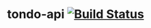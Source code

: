 tondo-api [![Build Status](https://travis-ci.org/feliperuhland/tondo-api.png?branch=master)](https://travis-ci.org/feliperuhland/tondo-api)
=========
